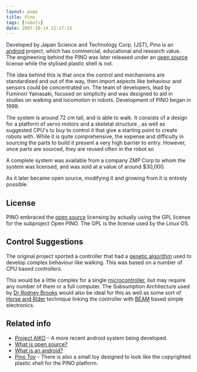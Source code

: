 ```yaml
---
layout: page
title: Pino
tags: [robots]
date: 2007-10-14 12:17:23
---
```

Developed by Japan Science and Technology Corp. (JST), Pino is an [android](/wiki/android.html "Android") project, which has commercial, educational and research value. The engineering behind the PINO was later released under an [open source](/wiki/open_source.html "Products and packages which are generally free.") license while the stylised plastic shell is not.

The idea behind this is that once the control and mechanisms are standardised and out of the way, then import aspects like behaviour and sensors could be concentrated on. The team of developers, lead by Fuminori Yamasaki, focused on simplicity and was designed to aid in studies on walking and locomotion in robots. Development of PINO began in 1999.

The system is around 72 cm tall, and is able to walk. It consists of a design for a platform of servo motors and a skeletal structure , as well as suggested CPU's to buy to control it that give a starting point to create robots with. While it is quite comprehensive, the expense and difficulty in sourcing the parts to build it present a very high barrier to entry. However, once parts are sourced, they are reused often in the robot so

A complete system was available from a company ZMP Corp to whom the system was licensed, and was sold at a value of around $30,000.

As it later became open source, modifying it and growing from it is entirely possible.

## License

PINO embraced the [open source](/wiki/open_source.html "Products and packages which are generally free.") licensing by actually using the GPL license for the subproject Open PINO. The GPL is the license used by the Linux OS.

## Control Suggestions

The original project sported a controller that had a [genetic algorithm](/wiki/genetic_algorithm.html "Genetic Algorithm") used to develop complex behaviour like walking. This was based on a number of CPU based controllers.

This would be a little complex for a single [microcontroller](/wiki/microcontroller.html "A programmable digital controller (or "), but may require any number of them or a full computer. The Subsumption Architecture used by [Dr Rodney Brooks](/wiki/rodney_brooks.html "Rodney Brooks") would also be ideal for this as well as some sort of [Horse and Rider](/wiki/horse_and_rider.html "One system takes high-level control of a lower level system") technique linking the controller with [BEAM](/wiki/beam_robots.html) based simple electronics.

## Related info

- [Project AIKO](http://orionrobots.co.uk/tiki-view_forum.php?topics_offset=1&forumId=5) - A more recent android system being developed.
- [What is open source?](/wiki/open_source.html "Products and packages which are generally free.")
- [What is an android?](/wiki/android.html "Android")
- [Pino Toy](/wiki/pino_toy.html "The Pino Toy robot is a fairly large toy") - There is also a small toy designed to look like the copyrighted plastic shell for the PINO platform.
